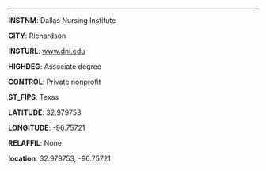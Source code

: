 
---
**INSTNM**: Dallas Nursing Institute

**CITY**: Richardson

**INSTURL**: www.dni.edu

**HIGHDEG**: Associate degree

**CONTROL**: Private nonprofit

**ST_FIPS**: Texas

**LATITUDE**: 32.979753

**LONGITUDE**: -96.75721

**RELAFFIL**: None

**location**: 32.979753, -96.75721